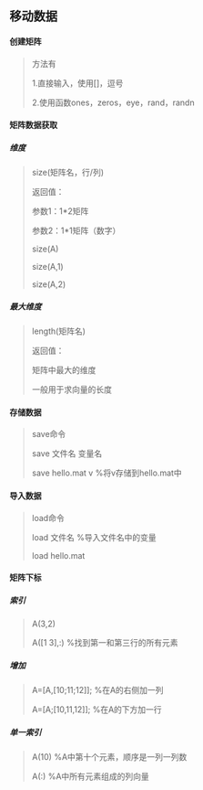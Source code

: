 ## 移动数据

#### 创建矩阵

> 方法有
>
> 1.直接输入，使用[]，逗号
>
> 2.使用函数ones，zeros，eye，rand，randn



#### 矩阵数据获取

##### 维度

> size(矩阵名，行/列)
>
> 返回值：
>
> 参数1：1*2矩阵
>
> 参数2：1*1矩阵（数字）
>
> size(A)
>
> size(A,1)
>
> size(A,2)

##### 最大维度

> length(矩阵名)
>
> 返回值：
>
> 矩阵中最大的维度
>
> 一般用于求向量的长度



#### 存储数据

> save命令
>
> save 文件名 变量名
>
> save hello.mat v	%将v存储到hello.mat中



#### 导入数据

> load命令
>
> load 文件名	%导入文件名中的变量
>
> load hello.mat



#### 矩阵下标

##### 索引

> A(3,2)
>
> A([1 3],:)	%找到第一和第三行的所有元素

##### 增加

> A=[A,[10;11;12]];	%在A的右侧加一列
>
> A=[A;[10,11,12]];	%在A的下方加一行

##### 单一索引

> A(10)	%A中第十个元素，顺序是一列一列数
>
> A(:)		%A中所有元素组成的列向量